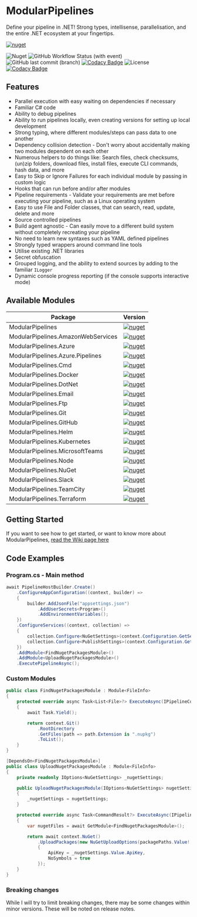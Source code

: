 # ModularPipelines

Define your pipeline in .NET! Strong types, intellisense, parallelisation, and the entire .NET ecosystem at your fingertips.

[![nuget](https://img.shields.io/nuget/v/ModularPipelines.svg)](https://www.nuget.org/packages/ModularPipelines/)

![Nuget](https://img.shields.io/nuget/dt/ModularPipelines) ![GitHub Workflow Status (with event)](https://img.shields.io/github/actions/workflow/status/thomhurst/ModularPipelines/dotnet.yml) ![GitHub last commit (branch)](https://img.shields.io/github/last-commit/thomhurst/ModularPipelines/main) [![Codacy Badge](https://app.codacy.com/project/badge/Grade/5f14420d97304b42a9e96861a4c0fec4)](https://app.codacy.com/gh/thomhurst/ModularPipelines/dashboard?utm_source=gh\&utm_medium=referral\&utm_content=\&utm_campaign=Badge_grade) ![License](https://img.shields.io/github/license/thomhurst/ModularPipelines) [![Codacy Badge](https://app.codacy.com/project/badge/Coverage/5f14420d97304b42a9e96861a4c0fec4)](https://app.codacy.com/gh/thomhurst/ModularPipelines/dashboard?utm_source=gh\&utm_medium=referral\&utm_content=\&utm_campaign=Badge_coverage)

## Features

*   Parallel execution with easy waiting on dependencies if necessary
*   Familiar C# code
*   Ability to debug pipelines
*   Ability to run pipelines locally, even creating versions for setting up local development
*   Strong typing, where different modules/steps can pass data to one another
*   Dependency collision detection - Don't worry about accidentally making two modules dependent on each other
*   Numerous helpers to do things like: Search files, check checksums, (un)zip folders, download files, install files, execute CLI commands, hash data, and more
*   Easy to Skip or Ignore Failures for each individual module by passing in custom logic
*   Hooks that can run before and/or after modules
*   Pipeline requirements - Validate your requirements are met before executing your pipeline, such as a Linux operating system
*   Easy to use File and Folder classes, that can search, read, update, delete and more
*   Source controlled pipelines
*   Build agent agnostic - Can easily move to a different build system without completely recreating your pipeline
*   No need to learn new syntaxes such as YAML defined pipelines
*   Strongly typed wrappers around command line tools
*   Utilise existing .NET libraries
*   Secret obfuscation
*   Grouped logging, and the ability to extend sources by adding to the familiar `ILogger`
*   Dynamic console progress reporting (if the console supports interactive mode)

## Available Modules

| Package | Version |
| --- | --- |
| ModularPipelines | [![nuget](https://img.shields.io/nuget/v/ModularPipelines.svg)](https://www.nuget.org/packages/ModularPipelines/) |
| ModularPipelines.AmazonWebServices | [![nuget](https://img.shields.io/nuget/v/ModularPipelines.AmazonWebServices.svg)](https://www.nuget.org/packages/ModularPipelines.AmazonWebServices/) |
| ModularPipelines.Azure | [![nuget](https://img.shields.io/nuget/v/ModularPipelines.Azure.svg)](https://www.nuget.org/packages/ModularPipelines.Azure/) |
| ModularPipelines.Azure.Pipelines | [![nuget](https://img.shields.io/nuget/v/ModularPipelines.Azure.Pipelines.svg)](https://www.nuget.org/packages/ModularPipelines.Azure.Pipelines/) |
| ModularPipelines.Cmd | [![nuget](https://img.shields.io/nuget/v/ModularPipelines.Cmd.svg)](https://www.nuget.org/packages/ModularPipelines.Cmd/) |
| ModularPipelines.Docker | [![nuget](https://img.shields.io/nuget/v/ModularPipelines.Docker.svg)](https://www.nuget.org/packages/ModularPipelines.Docker/) |
| ModularPipelines.DotNet | [![nuget](https://img.shields.io/nuget/v/ModularPipelines.DotNet.svg)](https://www.nuget.org/packages/ModularPipelines.DotNet/) |
| ModularPipelines.Email | [![nuget](https://img.shields.io/nuget/v/ModularPipelines.Email.svg)](https://www.nuget.org/packages/ModularPipelines.Email/) |
| ModularPipelines.Ftp | [![nuget](https://img.shields.io/nuget/v/ModularPipelines.Ftp.svg)](https://www.nuget.org/packages/ModularPipelines.Ftp/) |
| ModularPipelines.Git | [![nuget](https://img.shields.io/nuget/v/ModularPipelines.Git.svg)](https://www.nuget.org/packages/ModularPipelines.Git/) |
| ModularPipelines.GitHub | [![nuget](https://img.shields.io/nuget/v/ModularPipelines.GitHub.svg)](https://www.nuget.org/packages/ModularPipelines.GitHub/) |
| ModularPipelines.Helm | [![nuget](https://img.shields.io/nuget/v/ModularPipelines.Helm.svg)](https://www.nuget.org/packages/ModularPipelines.Helm/) |
| ModularPipelines.Kubernetes | [![nuget](https://img.shields.io/nuget/v/ModularPipelines.Kubernetes.svg)](https://www.nuget.org/packages/ModularPipelines.Kubernetes/) |
| ModularPipelines.MicrosoftTeams | [![nuget](https://img.shields.io/nuget/v/ModularPipelines.MicrosoftTeams.svg)](https://www.nuget.org/packages/ModularPipelines.MicrosoftTeams/) |
| ModularPipelines.Node | [![nuget](https://img.shields.io/nuget/v/ModularPipelines.Node.svg)](https://www.nuget.org/packages/ModularPipelines.Node/) |
| ModularPipelines.NuGet | [![nuget](https://img.shields.io/nuget/v/ModularPipelines.NuGet.svg)](https://www.nuget.org/packages/ModularPipelines.NuGet/) |
| ModularPipelines.Slack | [![nuget](https://img.shields.io/nuget/v/ModularPipelines.Slack.svg)](https://www.nuget.org/packages/ModularPipelines.Slack/) |
| ModularPipelines.TeamCity | [![nuget](https://img.shields.io/nuget/v/ModularPipelines.TeamCity.svg)](https://www.nuget.org/packages/ModularPipelines.TeamCity/) |
| ModularPipelines.Terraform | [![nuget](https://img.shields.io/nuget/v/ModularPipelines.Terraform.svg)](https://www.nuget.org/packages/ModularPipelines.Terraform/) |

## Getting Started

If you want to see how to get started, or want to know more about ModularPipelines, [read the Wiki page here](https://github.com/thomhurst/ModularPipelines/wiki)

## Code Examples

### Program.cs - Main method

```csharp
await PipelineHostBuilder.Create()
    .ConfigureAppConfiguration((context, builder) =>
    {
        builder.AddJsonFile("appsettings.json")
            .AddUserSecrets<Program>()
            .AddEnvironmentVariables();
    })
    .ConfigureServices((context, collection) =>
    {
        collection.Configure<NuGetSettings>(context.Configuration.GetSection("NuGet"));
        collection.Configure<PublishSettings>(context.Configuration.GetSection("Publish"));
    })
    .AddModule<FindNugetPackagesModule>()
    .AddModule<UploadNugetPackagesModule>()
    .ExecutePipelineAsync();
```

### Custom Modules

```csharp
public class FindNugetPackagesModule : Module<FileInfo>
{
    protected override async Task<List<File>?> ExecuteAsync(IPipelineContext context, CancellationToken cancellationToken)
    {
        await Task.Yield();

        return context.Git()
            .RootDirectory
            .GetFiles(path => path.Extension is ".nupkg")
            .ToList();
    }
}
```

```csharp
[DependsOn<FindNugetPackagesModule>]
public class UploadNugetPackagesModule : Module<FileInfo>
{
    private readonly IOptions<NuGetSettings> _nugetSettings;

    public UploadNugetPackagesModule(IOptions<NuGetSettings> nugetSettings)
    {
        _nugetSettings = nugetSettings;
    }

    protected override async Task<CommandResult?> ExecuteAsync(IPipelineContext context, CancellationToken cancellationToken)
    {
        var nugetFiles = await GetModule<FindNugetPackagesModule>();

        return await context.NuGet()
            .UploadPackages(new NuGetUploadOptions(packagePaths.Value!.AsPaths(), new Uri("https://api.nuget.org/v3/index.json"))
            {
                ApiKey = _nugetSettings.Value.ApiKey,
                NoSymbols = true
            });
    }
}
```

### Breaking changes

While I will try to limit breaking changes, there may be some changes within minor versions. These will be noted on release notes.
